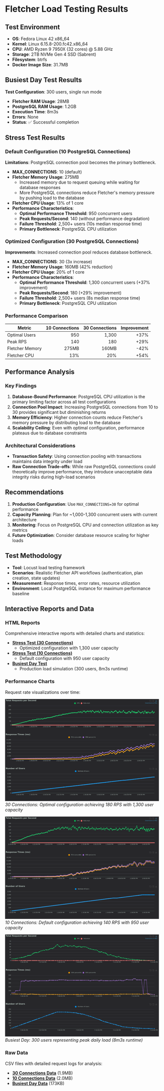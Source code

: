 # Fletcher Load Testing Results

## Test Environment

- **OS**: Fedora Linux 42 x86_64
- **Kernel**: Linux 6.15.8-200.fc42.x86_64
- **CPU**: AMD Ryzen 9 7950X (32 cores) @ 5.88 GHz
- **Storage**: 2TB NVMe Gen 4 SSD (Sabrent)
- **Filesystem**: btrfs
- **Docker Image Size**: 31.7MB

## Busiest Day Test Results

**Test Configuration**: 300 users, single run mode

- **Fletcher RAM Usage**: 28MB
- **PostgreSQL RAM Usage**: 1.2GB
- **Execution Time**: 8m3s
- **Errors**: None
- **Status**: ✅ Successful completion

## Stress Test Results

### Default Configuration (10 PostgreSQL Connections)

**Limitations**: PostgreSQL connection pool becomes the primary bottleneck.

- **MAX_CONNECTIONS**: 10 (default)
- **Fletcher Memory Usage**: 275MB
  - Increased memory due to request queuing while waiting for database responses
  - More PostgreSQL connections reduce Fletcher's memory pressure by pushing
    load to the database
- **Fletcher CPU Usage**: 13% of 1 core
- **Performance Characteristics**:
  - **Optimal Performance Threshold**: 950 concurrent users
  - **Peak Requests/Second**: 140 (without performance degradation)
  - **Failure Threshold**: 2,500+ users (10s median response time)
  - **Primary Bottleneck**: PostgreSQL CPU utilization

### Optimized Configuration (30 PostgreSQL Connections)

**Improvements**: Increased connection pool reduces database bottleneck.

- **MAX_CONNECTIONS**: 30 (3x increase)
- **Fletcher Memory Usage**: 160MB (42% reduction)
- **Fletcher CPU Usage**: 20% of 1 core
- **Performance Characteristics**:
  - **Optimal Performance Threshold**: 1,300 concurrent users (+37% improvement)
  - **Peak Requests/Second**: 180 (+29% improvement)
  - **Failure Threshold**: 2,500+ users (8s median response time)
  - **Primary Bottleneck**: PostgreSQL CPU utilization

### Performance Comparison

| Metric                   | 10 Connections | 30 Connections | Improvement |
|--------------------------|---------------:|---------------:|------------:|
| Optimal Users            | 950            | 1,300          | +37%        |
| Peak RPS                 | 140            | 180            | +29%        |
| Fletcher Memory          | 275MB          | 160MB          | -42%        |
| Fletcher CPU             | 13%            | 20%            | +54%        |

## Performance Analysis

### Key Findings

1. **Database-Bound Performance**: PostgreSQL CPU utilization is the primary
   limiting factor across all test configurations
2. **Connection Pool Impact**: Increasing PostgreSQL connections from 10 to 30
   provides significant but diminishing returns
3. **Memory Efficiency**: Higher connection counts reduce Fletcher's memory
   pressure by distributing load to the database
4. **Scalability Ceiling**: Even with optimal configuration, performance
   plateaus due to database constraints

### Architectural Considerations

- **Transaction Safety**: Using connection pooling with transactions maintains
  data integrity under load
- **Raw Connection Trade-offs**: While raw PostgreSQL connections could
  theoretically improve performance, they introduce unacceptable data integrity
  risks during high-load scenarios

## Recommendations

1. **Production Configuration**: Use `MAX_CONNECTIONS=30` for optimal performance
2. **Capacity Planning**: Plan for ~1,000-1,300 concurrent users with current architecture
3. **Monitoring**: Focus on PostgreSQL CPU and connection utilization as key metrics
4. **Future Optimization**: Consider database resource scaling for higher loads

## Test Methodology

- **Tool**: Locust load testing framework
- **Scenarios**: Realistic Fletcher API workflows (authentication, plan creation,
  state updates)
- **Measurement**: Response times, error rates, resource utilization
- **Environment**: Local PostgreSQL instance for maximum performance baseline

## Interactive Reports and Data

### HTML Reports

Comprehensive interactive reports with detailed charts and statistics:

- **[Stress Test (30 Connections)](stress_30_connections/stress_test_30_connections.html)**
  - Optimized configuration with 1,300 user capacity
- **[Stress Test (10 Connections)](stress_10_connections/stress_test_10_connections.html)**
  - Default configuration with 950 user capacity
- **[Busiest Day Test](busiest_day/busiest_day_test.html)**
  - Production load simulation (300 users, 8m3s runtime)

### Performance Charts

Request rate visualizations over time:

![30 Connections Stress Test](stress_30_connections/stress_test_30_connections_rps_chart.png)
*30 Connections: Optimal configuration achieving 180 RPS with 1,300 user capacity*

![10 Connections Stress Test](stress_10_connections/stress_test_10_connections_rps_chart.png)
*10 Connections: Default configuration achieving 140 RPS with 950 user capacity*

![Busiest Day Simulation](busiest_day/busiest_day_test_rps_chart.png)
*Busiest Day: 300 users representing peak daily load (8m3s runtime)*

### Raw Data

CSV files with detailed request logs for analysis:

- **[30 Connections Data](stress_30_connections/stress_test_30_connections_requests.csv)**
  (1.9MB)
- **[10 Connections Data](stress_10_connections/stress_test_10_connections_requests.csv)**
  (2.0MB)
- **[Busiest Day Data](busiest_day/busiest_day_test_requests.csv)**
  (173KB)
